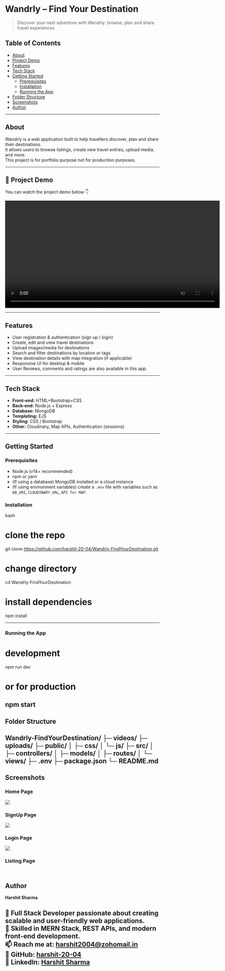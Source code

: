 # Wandrly – Find Your Destination  
> Discover your next adventure with Wandrly: browse, plan and share travel experiences

## Table of Contents
- [About](#about)  
- [Project Demo](#project-demo)  
- [Features](#features)  
- [Tech Stack](#tech-stack)  
- [Getting Started](#getting-started)  
  - [Prerequisites](#prerequisites)  
  - [Installation](#installation)  
  - [Running the App](#running-the-app)  
- [Folder Structure](#folder-structure)  
- [Screenshots](#screenshots)  
- [Author](#author)  

---

## About  
Wandrly is a web application built to help travellers discover, plan and share their destinations.  
It allows users to browse listings, create new travel entries, upload media, and more.  
This project is for portfolio purpose not for production purposes.

---

## 🎥 Project Demo  
You can watch the project demo below 👇  

<video src="uploads/Wandrly - Ulaa 2025-10-29 11-12-34.mp4" controls width="700"></video>

---

## Features  
- User registration & authentication (sign up / login)  
- Create, edit and view travel destinations  
- Upload images/media for destinations  
- Search and filter destinations by location or tags  
- View destination details with map integration (if applicable)  
- Responsive UI for desktop & mobile  
- User Reviews, comments and ratings are also available in this app.
---

## Tech Stack  
- **Front-end:** HTML+Bootstrap+CSS
- **Back-end:** Node.js + Express  
- **Database:** MongoDB 
- **Templating:** EJS  
- **Styling:** CSS / Bootstrap
- **Other:** Cloudinary, Map APIs, Authentication (sessions)

---

## Getting Started  

### Prerequisites  
- Node.js (v14+ recommended)  
- npm or yarn  
- (If using a database) MongoDB installed or a cloud instance  
- (If using environment variables) create a `.env` file with variables such as `DB_URI`, `CLOUDINARY_URL`, `API for MAP`.

### Installation  
bash
# clone the repo  
git clone https://github.com/harshit-20-04/Wandrly-FindYourDestination.git  

# change directory  
cd Wandrly-FindYourDestination  

# install dependencies  
npm install  

---

### Running the App

# development  
npm run dev  

# or for production  
npm start  
---


## Folder Structure

Wandrly-FindYourDestination/
├─ videos/
├─ uploads/
├─ public/
│  ├─ css/
│  └─ js/
├─ src/
│  ├─ controllers/
│  ├─ models/
│  ├─ routes/
│  └─ views/
├─ .env
├─ package.json
└─ README.md
---

## Screenshots
### Home Page
<img src='uploads/Capture1.PNG' ></img>

### SignUp Page 
<img src='uploads/Capture2.PNG' ></img>

### Login Page
<img src='uploads/Capture3.PNG' ></img>

### Listing Page
<img scr='uploads/Capture4.PNG' ></img>
---

## Author
**Harshit Sharma**  

👋 Full Stack Developer passionate about creating scalable and user-friendly web applications.  
💼 Skilled in MERN Stack, REST APIs, and modern front-end development.  
📫 Reach me at: [harshit2004@zohomail.in](mailto:harshit2004@zohomail.in)    
🔗 GitHub: [harshit-20-04](https://github.com/harshit-20-04)  
💼 LinkedIn: [Harshit Sharma](https://www.linkedin.com/in/harshit-sharma-ac8896)
---
